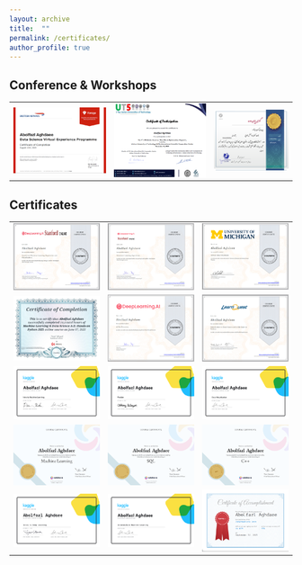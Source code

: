 ```yaml
---
layout: archive
title:  ""
permalink: /certificates/
author_profile: true
---
```

## Conference & Workshops


|                               |                                 |                               |    
|:-----------------------------:|:-------------------------------:|:-----------------------------:|
 |![](/images/airways.png)      |![](/images/UT55.png)            |![](/images/InventionWorkshop.png)   |


## Certificates

|                               |                                 |                               |    
|:-----------------------------:|:-------------------------------:|:-----------------------------:|
|![](/images/andrew1.png)       |   ![](/images/advancedML.png)   |![](/images/DSMichigan.png)    |
|![](/images/udemy.png)         |    ![](/images/Aiforall.png)    |  ![](/images/skcoursera.png)       |
|![](/images/MLKaggle.png)      |    ![](/images/PandasKaggle.png)|  ![](/images/VisualKaggle.png)|
|![](/images/MLsolo.jpg)        |    ![](/images/sql.png)         |  ![](/images/c++.png)         |
|![](/images/IntrotoDeepLearning.png)        | ![](/images/intermediateML.png)    |       ![](/images/type.png)          |

  


